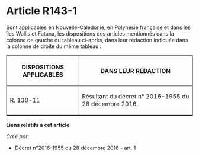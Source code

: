 # Article R143-1

Sont  applicables en Nouvelle-Calédonie, en Polynésie française et dans les  îles Wallis et Futuna, les dispositions des
articles mentionnés dans la  colonne de gauche du tableau ci-après, dans leur rédaction indiquée dans  la colonne de droite
du même tableau : 

<table border="1">
      <tbody>
        <tr>
          <th>

DISPOSITIONS APPLICABLES 

</th>
          <th>

DANS LEUR RÉDACTION 

</th>
        </tr>
        <tr>
          <td valign="middle" align="justify">

R. 130-11 

</td>
          <td valign="middle" align="justify">

Résultant du décret n° 2016-1955 du 28 décembre 2016.

</td>
        </tr>
      </tbody>
    </table>

**Liens relatifs à cet article**

_Créé par_:

  - Décret n°2016-1955 du 28 décembre 2016 - art. 1
